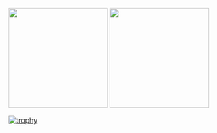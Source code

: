 <p align="left">
  <img height=200 src="https://github-readme-stats.vercel.app/api?username=JHSAND&theme=tokyonight&hide_border=true" />
  <img height=200 src="https://github-readme-stats.vercel.app/api/top-langs?username=JHSAND&layout=donut&langs_count=8&theme=tokyonight&hide_border=true&hide=css,html,hack,scss" />
</p>

[![trophy](https://github-profile-trophy.vercel.app/?username=JHSAND&theme=tokyonight&column=6&rank=SECRET,SSS,SS,S,AAA,AA,A&no-frame=true)](https://github.com/ryo-ma/github-profile-trophy)
